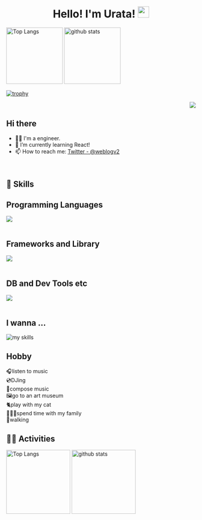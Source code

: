 <h1 align="center">
  Hello! I'm Urata!
  <img src="https://media.giphy.com/media/hvRJCLFzcasrR4ia7z/giphy.gif" width="30px" height="30px"/>
</h1>
<p align="left">
  <img alt="Top Langs" height="150px" src="https://github-readme-stats.vercel.app/api/top-langs/?username=hello-yuki0409&layout=compact&show_icons=true&theme=chartreuse-dark" />
  <img alt="github stats" height="150px" src="https://github-readme-stats.vercel.app/api?username=hello-yuki0409&theme=chartreuse-dark&show_icons=true" />
</p>

[![trophy](https://github-profile-trophy.vercel.app/?username=hello-yuki0409&theme=matrix)](https://github.com/ryo-ma/github-profile-trophy)
<!-- 1. GitHub usernameを変更 -->
<div align="right">
  <img src="https://komarev.com/ghpvc/?username=hello-yuki0409" />
</div>

<!-- 2. プロフィールや連絡先を変更 -->
## Hi there

- 🧑‍💻 I'm a engineer.
- 🌱 I’m currently learning React!
- 📫 How to reach me: [Twitter - @weblogv2](https://x.com/weblogv2)
<br>


<!-- 3. 好きな技術スタックに変更 -->
<!-- ライトモート：theme=light, ダークモート：theme=dark -->
<!-- アイコンの選択肢一覧：https://arc.net/l/quote/zizyykfh -->
## 🌱 Skills

## Programming Languages

<img src="https://skillicons.dev/icons?i=html,css,js,ts" /> <br /><br />

## Frameworks and Library

<img src="https://skillicons.dev/icons?i=react,nextjs,nodejs" /> <br /><br />

## DB and Dev Tools etc

<img src="https://skillicons.dev/icons?i=tailwind,supabase,npm,git,github,vercel,vscode,vite,wordpress,discord" /> <br /><br />

## I wanna ... 
<img alt="my skills" src="https://skillicons.dev/icons?theme=dark&perline=7&i=python,django,fastapi,go,mongodb,aws,googlecloud" />

## Hobby
🎧listen to music<br />
💿DJing<br />
🎵compose music<br />
🖼️go to an art museum<br />
🐈play with my cat<br />
🧑‍🧑‍🧒spend time with my family<br />
👣walking

<!-- 4. GitHub usernameを変更, 2箇所 -->
<!-- ライトモート：theme=light, ダークモート：theme=vue-dark  -->
## 🏃‍♀️ Activities
<div align="left"> 
  <img alt="Top Langs" height="170px" src="https://github-readme-stats.vercel.app/api?username=username&theme=vue-dark&layout=compact" />
  <img alt="github stats" height="170px" src="https://github-readme-stats.vercel.app/api/top-langs/?username=username&theme=vue-dark&layout=compact" />
</div>


<!--
This repository is a ✨ _special_ ✨ repository because its `README.md` (this file) appears on your GitHub profile.

Here are some ideas to get you started:

- 🔭 I’m currently working on ...
- 🌱 I’m currently learning ...
- 👯 I’m looking to collaborate on ...
- 🤔 I’m looking for help with ...
- 💬 Ask me about ...
- 📫 How to reach me: ...
- 😄 Pronouns: ...
- ⚡ Fun fact: ...
-->

